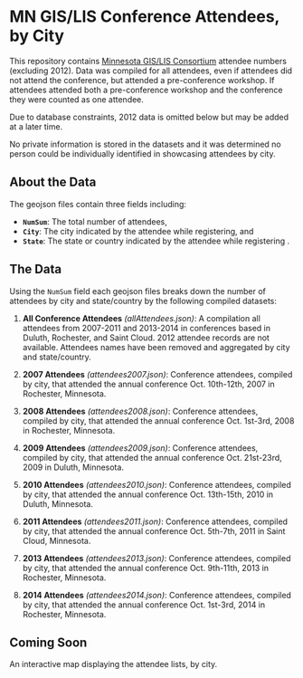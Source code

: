 # MN GIS/LIS Conference Attendees, by City

This repository contains [Minnesota GIS/LIS Consortium](http://www.mngislis.org) attendee numbers (excluding 2012). Data was compiled for all attendees, even if attendees did not attend the conference, but attended a pre-conference workshop. If attendees attended both a pre-conference workshop and the conference they were counted as one attendee. 

Due to database constraints, 2012 data is omitted below but may be added at a later time.

No private information is stored in the datasets and it was determined no person could be individually identified in showcasing attendees by city.


## About the Data
The geojson files contain three fields including:   
-  **`NumSum`**: The total number of attendees,   
-  **`City`**: The city indicated by the attendee while registering, and  
-  **`State`**: The state or country indicated by the attendee while registering .  


## The Data
Using the `NumSum` field each geojson files breaks down the number of attendees by city and state/country by the following compiled datasets:

1. **All Conference Attendees** *(allAttendees.json)*: A compilation all attendees from 2007-2011 and 2013-2014 in conferences based in Duluth, Rochester, and Saint Cloud. 2012 attendee records are not available. Attendees names have been removed and aggregated by city and state/country.  

2. **2007 Attendees** *(attendees2007.json)*: Conference attendees, compiled by city, that attended the annual conference Oct. 10th-12th, 2007 in Rochester, Minnesota.

3. **2008 Attendees** *(attendees2008.json)*: Conference attendees, compiled by city, that attended the annual conference Oct. 1st-3rd, 2008 in Rochester, Minnesota.

4. **2009 Attendees** *(attendees2009.json)*: Conference attendees, compiled by city, that attended the annual conference Oct. 21st-23rd, 2009 in Duluth, Minnesota.

5. **2010 Attendees** *(attendees2010.json)*: Conference attendees, compiled by city, that attended the annual conference Oct. 13th-15th, 2010 in Duluth, Minnesota.

6. **2011 Attendees** *(attendees2011.json)*: Conference attendees, compiled by city, that attended the annual conference Oct. 5th-7th, 2011 in Saint Cloud, Minnesota.

7. **2013 Attendees** *(attendees2013.json)*: Conference attendees, compiled by city, that attended the annual conference Oct. 9th-11th, 2013 in Rochester, Minnesota.

8. **2014 Attendees** *(attendees2014.json)*: Conference attendees, compiled by city, that attended the annual conference Oct. 1st-3rd, 2014 in Rochester, Minnesota.
  
## Coming Soon  
An interactive map displaying the attendee lists, by city.